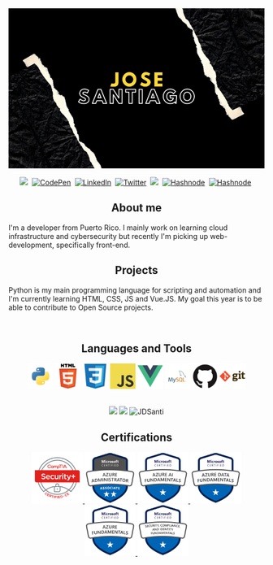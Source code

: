 <div id="top"></div>

<!-- PORTFOLIO LOGO -->
<div align="center">
  <a href="https://github.com/JDSanti">
    <img src="Main_Logo_L.png" alt="Logo">
  </a>
<p align="center">
<a href="https://josestgo.com/"><img src="https://img.shields.io/badge/PORTFOLIO-lightgrey?style=for-the-badge&logoColor=white alt="Portfolio" /></a>&nbsp;
<a href="https://codepen.io/jdsanti"><img src="https://img.shields.io/badge/Codepen-000000?style=for-the-badge&logo=codepen&logoColor=white" alt="CodePen" /></a>&nbsp;
<a href="https://www.linkedin.com/in/jduhamelsantiago"><img src="https://img.shields.io/badge/-LinkedIn-black.svg?style=for-the-badge&logo=linkedin&colorB=555" alt="LinkedIn" /></a>&nbsp;
 <a href="https://twitter.com/Capt_Santiago"><img src="https://img.shields.io/badge/Twitter-1DA1F2?style=for-the-badge&logo=twitter&logoColor=white" alt="Twitter" /></a>&nbsp;
<a href="https://dev.to/jdsanti"><img src="https://img.shields.io/badge/dev.to-0A0A0A?style=for-the-badge&logo=dev.to&logoColor=white alt="Dev.to" /></a>&nbsp;
<a href="https://jsantiago.hashnode.dev/"><img src="https://img.shields.io/badge/Hashnode-000000?style=for-the-badge&logo=hashnode&logoColor=blue" alt="Hashnode" /></a>&nbsp;
<a href="https://stackoverflow.com/users/13175066/jose-santiago"><img src="https://img.shields.io/badge/StackOverflow-000000?style=for-the-badge&logo=stackoverflow" alt="Hashnode" /></a>&nbsp;

  
</p>
</div>

<h2 align="center">About me</h2>
<p>I'm a developer from Puerto Rico. I mainly work on learning cloud infrastructure and cybersecurity but recently I'm picking up web-development, specifically front-end.</p>


<h2 align="center">Projects</h2>
<p align="center">
<p>Python is my main programming language for scripting and automation and I'm currently learning  HTML, CSS, JS and Vue.JS. My goal this year is to be able to contribute to Open Source projects.</p>
<br />

<h2 align="center">Languages and Tools</h2>
<p align="center">
 
<div align="center">
<code><img height="50" src="https://raw.githubusercontent.com/github/explore/80688e429a7d4ef2fca1e82350fe8e3517d3494d/topics/python/python.png"></code>
<code><img height="50" src="https://raw.githubusercontent.com/devicons/devicon/master/icons/html5/html5-original-wordmark.svg"></code>
<code><img height="50" src="https://raw.githubusercontent.com/devicons/devicon/master/icons/css3/css3-original.svg"></code>
<code><img height="50" src="https://raw.githubusercontent.com/github/explore/80688e429a7d4ef2fca1e82350fe8e3517d3494d/topics/javascript/javascript.png"></code>
<code><img height="50" src="https://raw.githubusercontent.com/github/explore/80688e429a7d4ef2fca1e82350fe8e3517d3494d/topics/vue/vue.png"></code>
<code><img height="50" src="https://raw.githubusercontent.com/github/explore/80688e429a7d4ef2fca1e82350fe8e3517d3494d/topics/mysql/mysql.png"></code>
<code><img height="50" src="https://raw.githubusercontent.com/devicons/devicon/master/icons/github/github-original.svg"></code>
<code><img height="50" src="https://raw.githubusercontent.com/github/explore/80688e429a7d4ef2fca1e82350fe8e3517d3494d/topics/git/git.png"></code>
</div>

<br />

<p align="center">
<img src="https://github-readme-stats.vercel.app/api/top-langs/?username=JDSanti&layout=compact&theme=dark"  width="490" />
<!--<img src="https://github-readme-stats.vercel.app/api/top-langs/?username=JDSanti&layout=compact&theme=dark" width="400" /> -->
<img src="https://github-readme-stats.vercel.app/api?username=JDSanti&theme=dark&show_icons=true"/>
<img src="https://github-readme-streak-stats.herokuapp.com/?user=JDSanti&&theme=dark" alt="JDSanti" />
</p>

<h2 align="center">Certifications</h2>
<p align="center">
<a href="https://www.credly.com/badges/fa9a2bc8-2691-4e30-a9fd-8254b19babc5/public_url">
  <img height="100" src="Certifications/comptia-security-ce-certification.png" alt="Security+">
</a>
<a href="https://www.credly.com/badges/fa9a2bc8-2691-4e30-a9fd-8254b19babc5/public_url">
  <img height="100" src="Certifications/microsoft-certified-azure-administrator-associate.2.png" alt="Microsoft Certified Azure Admin">
</a>
<a href="https://www.credly.com/badges/fa9a2bc8-2691-4e30-a9fd-8254b19babc5/public_url">
  <img height="100" src="Certifications/microsoft-certified-azure-ai-fundamentals.png" alt="Microsoft Certified Azure AI Fundamentals">
</a>
<a href="https://www.credly.com/badges/fa9a2bc8-2691-4e30-a9fd-8254b19babc5/public_url">
  <img height="100" src="Certifications/microsoft-certified-azure-data-fundamentals.png" alt="Microsoft Certified Azure Data Fundamentals">
</a>
<a href="https://www.credly.com/badges/fa9a2bc8-2691-4e30-a9fd-8254b19babc5/public_url">
  <img height="100" src="Certifications/microsoft-certified-azure-fundamentals.png" alt="Microsoft Certified Azure Fundamentals">
</a>
<a href="https://www.credly.com/badges/fa9a2bc8-2691-4e30-a9fd-8254b19babc5/public_url">
  <img height="100" src="Certifications/microsoft-certified-security-compliance-and-identity-fundamentals.png" alt="Security Compliance and identityfundamentals">
</a>
</p>
